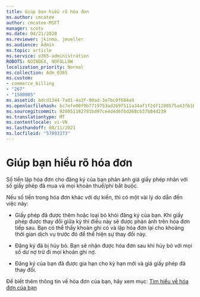 ```yaml
---
title: Giúp bạn hiểu rõ hóa đơn
ms.author: cmcatee
author: cmcatee-MSFT
manager: scotv
ms.date: 04/21/2020
ms.reviewer: jkinma, jmueller
ms.audience: Admin
ms.topic: article
ms.service: o365-administration
ROBOTS: NOINDEX, NOFOLLOW
localization_priority: Normal
ms.collection: Adm_O365
ms.custom:
- commerce_billing
- "267"
- "1500005"
ms.assetid: bdcd1344-7a01-4a3f-90ad-3e7bc0f684a9
ms.openlocfilehash: bc7efe00f9b7719753ad269f511a34af1f2df1200575a43f61b916a2a735ae12
ms.sourcegitcommit: 920051182781bd97ce4d4d6fbd268cb37b84d239
ms.translationtype: MT
ms.contentlocale: vi-VN
ms.lasthandoff: 08/11/2021
ms.locfileid: "57893373"
---
```

# <a name="help-understanding-your-bill"></a>Giúp bạn hiểu rõ hóa đơn

Số tiền lập hóa đơn cho đăng ký của bạn phản ánh giá giấy phép nhân với số giấy phép đã mua và mọi khoản thuế/phí bắt buộc.
  
Nếu số tiền trong hóa đơn khác với dự kiến, thì có một vài lý do dẫn đến việc này:
  
- Giấy phép đã được thêm hoặc loại bỏ khỏi đăng ký của bạn. Khi giấy phép được thay đổi giữa kỳ thì điều này sẽ được phản ánh trên hóa đơn tiếp sau. Bạn có thể thấy khoản ghi có và lập hóa đơn lại cho khoảng thời gian dịch vụ trước đó để thể hiện sự thay đổi này.

- Đăng ký đã bị hủy bỏ. Bạn sẽ nhận được hóa đơn sau khi hủy bỏ với mọi số dư nợ trừ đi mọi khoản ghi nợ.

- Đăng ký của bạn đã được gia hạn cho kỳ hạn mới và giá giấy phép đã thay đổi.

Để biết thêm thông tin về hóa đơn của bạn, hãy xem mục: [Tìm hiểu về hóa đơn của bạn](https://docs.microsoft.com/microsoft-365/commerce/billing-and-payments/understand-your-invoice2)